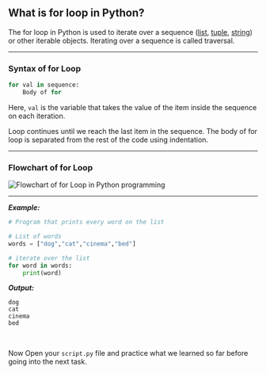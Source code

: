 ﻿## What is for loop in Python?

The for loop in Python is used to iterate over a sequence ([list](https://www.programiz.com/python-programming/list),  [tuple](https://www.programiz.com/python-programming/tuple),  [string](https://www.programiz.com/python-programming/string)) or other iterable objects. Iterating over a sequence is called traversal.

---

### Syntax of for Loop

```python
for val in sequence:
	Body of for
```

Here,  `val`  is the variable that takes the value of the item inside the sequence on each iteration.

Loop continues until we reach the last item in the sequence. The body of for loop is separated from the rest of the code using indentation.

---
### Flowchart of for Loop

![Flowchart of for Loop in Python programming](https://cdn.programiz.com/sites/tutorial2program/files/forLoop.jpg "for Loop Flowchart")

---
***Example:***
```python
# Program that prints every word on the list

# List of words
words = ["dog","cat","cinema","bed"]

# iterate over the list
for word in words:
	print(word)
```


***Output:***
```
dog
cat
cinema
bed
```

<br>

Now Open your ```script.py``` file and practice what we learned so far before going into the next task. 

